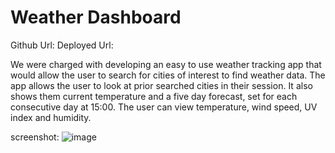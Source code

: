 # Weather Dashboard

Github Url: 
Deployed Url: 

We were charged with developing an easy to use weather tracking app that would allow the user to search for cities of interest to find weather data. The app allows the user to look at prior searched cities in their session. It also shows them current temperature and a five day forecast, set for each consecutive day at 15:00. The user can view temperature, wind speed, UV index and humidity. 

screenshot: ![image](https://user-images.githubusercontent.com/65695895/88610224-b7067600-d04b-11ea-8361-dd13a081b0d7.png)
